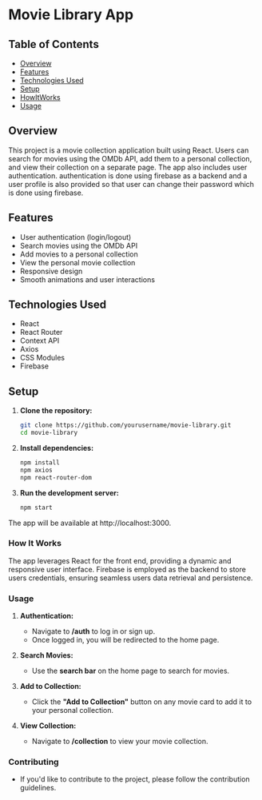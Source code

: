 # Movie Library App


## Table of Contents
- [Overview](#overview)
- [Features](#features)
- [Technologies Used](#technologies-used)
- [Setup](#setup)
- [HowItWorks](#How-It-Works)
- [Usage](#usage)

## Overview

This project is a movie collection application built using React. Users can search for movies using the OMDb API, add them to a personal collection, and view their collection on a separate page. The app also includes user authentication. authentication is done using firebase as a backend and a user profile is also provided so that user can change their password which is done using firebase.

## Features

- User authentication (login/logout)
- Search movies using the OMDb API
- Add movies to a personal collection
- View the personal movie collection
- Responsive design
- Smooth animations and user interactions


## Technologies Used

- React
- React Router
- Context API
- Axios
- CSS Modules
- Firebase

## Setup

1. **Clone the repository:**
   ```bash
   git clone https://github.com/yourusername/movie-library.git
   cd movie-library


2. **Install dependencies:**
   ```bash
   npm install
   npm axios
   npm react-router-dom


3. **Run the development server:**
   ```bash
   npm start
The app will be available at http://localhost:3000.


### How It Works

The app leverages React for the front end, providing a dynamic and responsive user interface. Firebase  is employed as the backend to store users credentials, ensuring seamless users data retrieval and persistence.


### Usage

1. **Authentication:**

      - Navigate to **/auth** to log in or sign up.
      - Once logged in, you will be redirected to the home page.

2. **Search Movies:**

      - Use the **search bar** on the home page to search for movies.

3. **Add to Collection:**

      - Click the **"Add to Collection"** button on any movie card to add it to your personal   collection.

4. **View Collection:**

      - Navigate to **/collection** to view your movie collection.


### Contributing
- If you'd like to contribute to the project, please follow the contribution guidelines.
